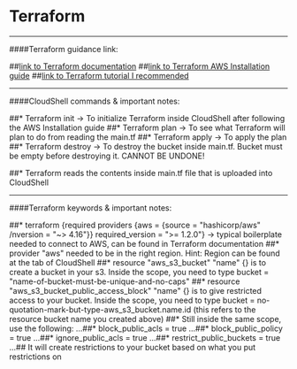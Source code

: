 # Terraform

--------------------------------------------------------------------------------------

####Terraform guidance link:

##[link to Terraform documentation](https://registry.terraform.io/providers/hashicorp/aws/latest/docs)
##[link to Terraform AWS Installation guide](https://developer.hashicorp.com/terraform/tutorials/aws-get-started/install-cli)
##[link to Terraform tutorial I recommended](https://www.youtube.com/watch?v=c1_CFb7kkVA&ab_channel=TheCloudBootcamp-English)

--------------------------------------------------------------------------------------

####CloudShell commands & important notes:

##* Terraform init -> To initialize Terraform inside CloudShell after following the AWS Installation guide
##* Terraform plan -> To see what Terraform will plan to do from reading the main.tf
##* Terraform apply -> To apply the plan
##* Terraform destroy -> To destroy the bucket inside main.tf. Bucket must be empty before destroying it. CANNOT BE UNDONE!

##* Terraform reads the contents inside main.tf file that is uploaded into CloudShell

--------------------------------------------------------------------------------------

####Terraform keywords & important notes:

##* terraform {required providers {aws = {source = "hashicorp/aws" /nversion = "~> 4.16"}} required_version = ">= 1.2.0"} -> typical boilerplate needed to connect to AWS, can be found in Terraform documentation
##* provider "aws" needed to be in the right region. Hint: Region can be found at the tab of CloudShell
##* resource "aws_s3_bucket" "name" {} is to create a bucket in your s3. Inside the scope, you need to type bucket = "name-of-bucket-must-be-unique-and-no-caps"
##* resource "aws_s3_bucket_public_access_block" "name" {} is to give restricted access to your bucket. Inside the scope, you need to type bucket = no-quotation-mark-but-type-aws_s3_bucket.name.id (this refers to the resource bucket name you created above)
##* Still inside the same scope, use the following:
...##* block_public_acls = true
...##* block_public_policy = true
...##* ignore_public_acls = true
...##* restrict_public_buckets = true
...## It will create restrictions to your bucket based on what you put restrictions on
